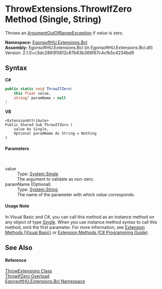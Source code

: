 # ThrowExtensions.ThrowIfZero Method (Single, String)
 

Throws an <a href="https://learn.microsoft.com/dotnet/api/system.argumentoutofrangeexception" target="_blank" rel="noopener noreferrer">ArgumentOutOfRangeException</a> if *value* is zero.

**Namespace:**&nbsp;<a href="N_EgonsoftHU_Extensions_Bcl.md">EgonsoftHU.Extensions.Bcl</a><br />**Assembly:**&nbsp;EgonsoftHU.Extensions.Bcl (in EgonsoftHU.Extensions.Bcl.dll) Version: 2.1.0+c3dc2893f0812c87b63b366f67c4cfb5c4234bd9

## Syntax

**C#**<br />
``` C#
public static void ThrowIfZero(
	this float value,
	string? paramName = null
)
```

**VB**<br />
``` VB
<ExtensionAttribute>
Public Shared Sub ThrowIfZero ( 
	value As Single,
	Optional paramName As String = Nothing
)
```


#### Parameters
&nbsp;<dl><dt>value</dt><dd>Type: <a href="https://learn.microsoft.com/dotnet/api/system.single" target="_blank" rel="noopener noreferrer">System.Single</a><br />The argument to validate as non-zero.</dd><dt>paramName (Optional)</dt><dd>Type: <a href="https://learn.microsoft.com/dotnet/api/system.string" target="_blank" rel="noopener noreferrer">System.String</a><br />The name of the parameter with which *value* corresponds.</dd></dl>

#### Usage Note
In Visual Basic and C#, you can call this method as an instance method on any object of type <a href="https://learn.microsoft.com/dotnet/api/system.single" target="_blank" rel="noopener noreferrer">Single</a>. When you use instance method syntax to call this method, omit the first parameter. For more information, see <a href="https://docs.microsoft.com/dotnet/visual-basic/programming-guide/language-features/procedures/extension-methods" target="_blank" rel="noopener noreferrer">Extension Methods (Visual Basic)</a> or <a href="https://docs.microsoft.com/dotnet/csharp/programming-guide/classes-and-structs/extension-methods" target="_blank" rel="noopener noreferrer">Extension Methods (C# Programming Guide)</a>.

## See Also


#### Reference
<a href="T_EgonsoftHU_Extensions_Bcl_ThrowExtensions.md">ThrowExtensions Class</a><br /><a href="Overload_EgonsoftHU_Extensions_Bcl_ThrowExtensions_ThrowIfZero.md">ThrowIfZero Overload</a><br /><a href="N_EgonsoftHU_Extensions_Bcl.md">EgonsoftHU.Extensions.Bcl Namespace</a><br />